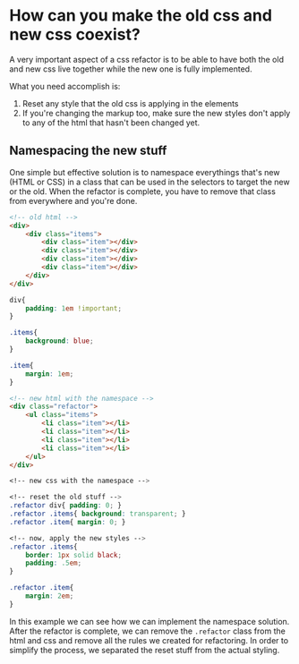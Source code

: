 # How can you make the old css and new css coexist?

A very important aspect of a css refactor is to be able to have both the old and new css live together while the new one is fully implemented.

What you need accomplish is:

1. Reset any style that the old css is applying in the elements
2. If you're changing the markup too, make sure the new styles don't apply to any of the html that hasn't been changed yet.

## Namespacing the new stuff

One simple but effective solution is to namespace everythings that's new (HTML or CSS) in a class that can be used in the selectors to target the new or the old. When the refactor is complete, you have to remove that class from everywhere and you're done.

```html
<!-- old html -->
<div>
    <div class="items">
        <div class="item"></div>
        <div class="item"></div>
        <div class="item"></div>
        <div class="item"></div>
    </div>
</div>
```
<!-- old css -->

```css
div{
    padding: 1em !important;
}

.items{
    background: blue;
}

.item{
    margin: 1em;
}
```

```html
<!-- new html with the namespace -->
<div class="refactor">
    <ul class="items">
        <li class="item"></li>
        <li class="item"></li>
        <li class="item"></li>
        <li class="item"></li>
    </ul>
</div>
```

```css
<!-- new css with the namespace -->

<!-- reset the old stuff -->
.refactor div{ padding: 0; }
.refactor .items{ background: transparent; }
.refactor .item{ margin: 0; }

<!-- now, apply the new styles -->
.refactor .items{
    border: 1px solid black;
    padding: .5em;
}

.refactor .item{
    margin: 2em;
}
```

In this example we can see how we can implement the namespace solution. After the refactor is complete, we can remove the `.refactor` class from the html and css and remove all the rules we created for refactoring. In order to simplify the process, we separated the reset stuff from the actual styling.